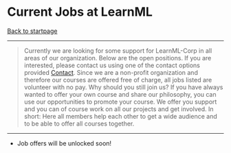 # Current Jobs at LearnML

[Back to startpage](https://learnml-corp.github.io)

---

> Currently we are looking for some support for LearnML-Corp in all areas of our organization. Below are the open positions.
If you are interested, please contact us using one of the contact options provided [Contact](https://learnml-corp.github.io/).
Since we are a non-profit organization and therefore our courses are offered free of charge, all jobs listed are volunteer with no pay.
Why should you still join us?
If you have always wanted to offer your own course and share our philosophy, you can use our opportunities to promote your course. We offer you support and you can of course work on all our projects and get involved. In short: Here all members help each other to get a wide audience and to be able to offer all courses together.

---

- Job offers will be unlocked soon!